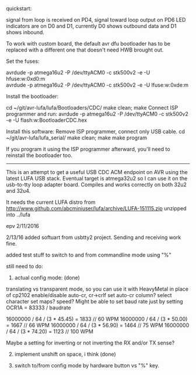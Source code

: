 quickstart: 

signal from loop is received on PD4, signal toward loop output on PD6
LED indicators are on D0 and D1, currently D0 shows outbound data and
D1 shows inbound. 

To work with custom board, the default avr dfu bootloader has to be replaced
with a different one that doesn't need HWB brought out. 

Set the fuses: 

avrdude -p atmega16u2 -P /dev/ttyACM0 -c stk500v2 -e -U hfuse:w:0xd0:m	
avrdude -p atmega16u2 -P /dev/ttyACM0 -c stk500v2 -e -U lfuse:w:0xde:m	

Install the bootloader:

cd ~/git/avr-lufa/lufa/Bootloaders/CDC/
make clean; make
Connect ISP programmer and run: 
avrdude -p atmega16u2 -P /dev/ttyACM0 -c stk500v2 -e -U flash:w:BootloaderCDC.hex

Install this software:
Remove ISP programmer, connect only USB cable.
cd ~/git/avr-lufa/lufa_serial/
make clean; make
make program

If you program it using the ISP programmer afterward, you'll need to reinstall the
bootloader too. 

-------------------------


This is an attempt to get a useful USB CDC ACM endpoint on AVR using the 
latest LUFA USB stack. Eventual target is atmega32u2 so I can use it on the
usb-to-tty loop adapter board. Compiles and works correctly on both 32u2 and 32u4.

It needs the current LUFA distro from 
http://www.github.com/abcminiuser/lufa/archive/LUFA-151115.zip
unzipped into ../lufa

epv 2/11/2016

2/13/16
added softuart from usbtty2 project. 
Sending and receiving work fine. 

added test stuff to switch to and from commandline mode using "%" 

still need to do:

1. actual config mode:  (done)

translating vs transparent mode, so you can use it with HeavyMetal in place of cp2102
enable/disable auto-cr, cr->crlf
set auto-cr column? 
select character set maps?
speed? Might be able to set baud rate just by setting OCR1A = 83333 / baudrate

16000000 / 64 / (3 * 45.45) = 1833 // 60 WPM
16000000 / 64 / (3 * 50.00) = 1667 // 66 WPM
16000000 / 64 / (3 * 56.90) = 1464 // 75 WPM
16000000 / 64 / (3 * 74.20) = 1123 // 100 WPM

Maybe a setting for inverting or not inverting the RX and/or TX sense? 

2. implement unshift on space, i think (done)

3. switch to/from config mode by hardware button vs "%" key. 
